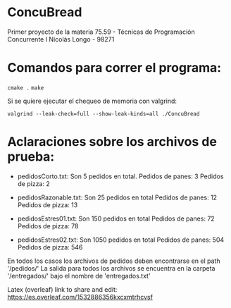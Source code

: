 # ConcuBread
Primer proyecto de la materia 75.59 - Técnicas de Programación Concurrente I
Nicolás Longo - 98271

# Comandos para correr el programa:

```cmake .```
```make```

Si se quiere ejecutar el chequeo de memoria con valgrind:

```valgrind --leak-check=full --show-leak-kinds=all ./ConcuBread```


# Aclaraciones sobre los archivos de prueba:

- pedidosCorto.txt:
	Son 5 pedidos en total.
	Pedidos de panes: 3
	Pedidos de pizza: 2

- pedidosRazonable.txt:
	Son 25 pedidos en total
	Pedidos de panes: 12
	Pedidos de pizza: 13

- pedidosEstres01.txt:
	Son 150 pedidos en total
	Pedidos de panes: 72
	Pedidos de pizza: 78

- pedidosEstres02.txt:
	Son 1050 pedidos en total
	Pedidos de panes: 504
	Pedidos de pizza: 546

En todos los casos los archivos de pedidos deben encontrarse en el path '/pedidos/'
La salida para todos los archivos se encuentra en la carpeta '/entregados/' bajo el nombre de 'entregados.txt'


Latex (overleaf) link to share and edit:
https://es.overleaf.com/1532886356kxcxmtrhcvsf
